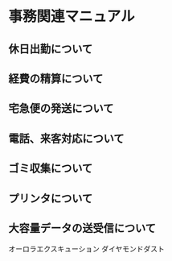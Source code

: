 # 事務関連マニュアル
## 休日出勤について
## 経費の精算について
## 宅急便の発送について
## 電話、来客対応について
## ゴミ収集について
## プリンタについて
## 大容量データの送受信について

オーロラエクスキューション
ダイヤモンドダスト